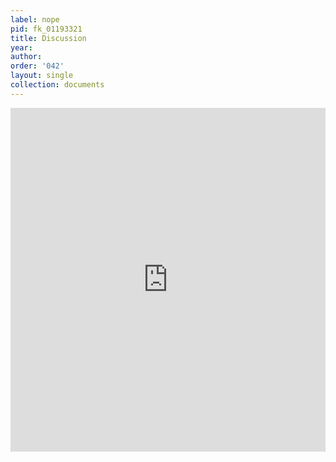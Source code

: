 ```yaml
---
label: nope
pid: fk_01193321
title: Discussion
year:
author:
order: '042'
layout: single
collection: documents
---
```

<iframe src="https://northwestern.app.box.com/embed/s/96u9isi0ug8x489tus5y0fxdwaip7lhj?sortColumn=date&view=list" width="100%" height="550" frameborder="0" allowfullscreen webkitallowfullscreen msallowfullscreen></iframe>
